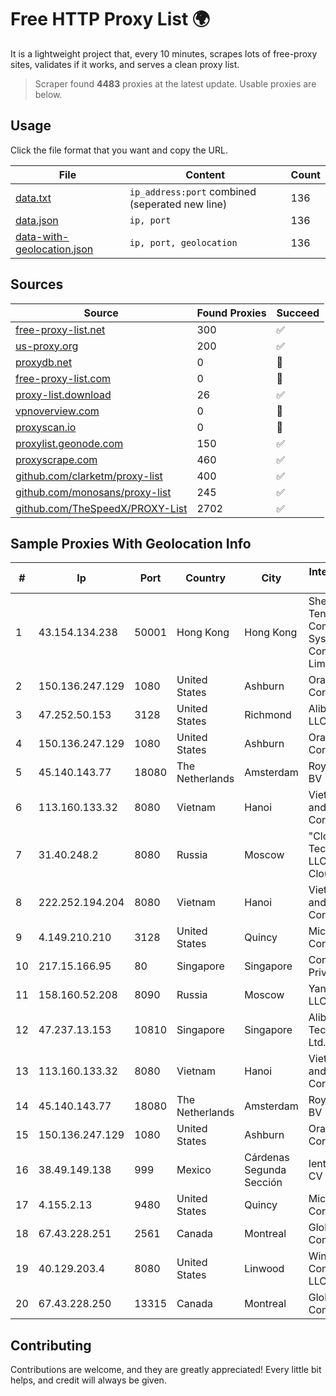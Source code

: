 
# Free HTTP Proxy List 🌍

It is a lightweight project that, every 10 minutes, scrapes lots of free-proxy sites, validates if it works, and serves a clean proxy list.


> Scraper found **4483** proxies at the latest update. Usable proxies are below.

## Usage

Click the file format that you want and copy the URL.


|File|Content|Count|
|----|-------|-----|
|[data.txt](https://raw.githubusercontent.com/themiralay/Proxy-List-World/master/data.txt)|`ip_address:port` combined (seperated new line)|136|
|[data.json](https://raw.githubusercontent.com/themiralay/Proxy-List-World/master/data.json)|`ip, port`|136|
|[data-with-geolocation.json](https://raw.githubusercontent.com/themiralay/Proxy-List-World/master/data-with-geolocation.json)|`ip, port, geolocation`|136|

## Sources

|Source|Found Proxies|Succeed|
|------|-------------|-------|
|[free-proxy-list.net](https://free-proxy-list.net)|300|✅|
|[us-proxy.org](https://www.us-proxy.org)|200|✅|
|[proxydb.net](http://proxydb.net)|0|🚫|
|[free-proxy-list.com](https://free-proxy-list.com/?page=&port=&type%5B%5D=http&type%5B%5D=https&up_time=0&search=Search)|0|🚫|
|[proxy-list.download](https://www.proxy-list.download/HTTP)|26|✅|
|[vpnoverview.com](https://vpnoverview.com/privacy/anonymous-browsing/free-proxy-servers)|0|🚫|
|[proxyscan.io](https://www.proxyscan.io)|0|🚫|
|[proxylist.geonode.com](https://proxylist.geonode.com/api/proxy-list?limit=300&page=1&sort_by=lastChecked&sort_type=desc&protocols=http,https)|150|✅|
|[proxyscrape.com](https://api.proxyscrape.com/v2/?request=displayproxies&protocol=http&timeout=10000&country=all&ssl=all&anonymity=all)|460|✅|
|[github.com/clarketm/proxy-list](https://raw.githubusercontent.com/clarketm/proxy-list/master/proxy-list-raw.txt)|400|✅|
|[github.com/monosans/proxy-list](https://raw.githubusercontent.com/monosans/proxy-list/main/proxies/http.txt)|245|✅|
|[github.com/TheSpeedX/PROXY-List](https://raw.githubusercontent.com/TheSpeedX/PROXY-List/master/http.txt)|2702|✅|


## Sample Proxies With Geolocation Info

|#|Ip|Port|Country|City|Internet Service Provider|
|-|--|----|-------|----|-------------------------|
|1|43.154.134.238|50001|Hong Kong|Hong Kong|Shenzhen Tencent Computer Systems Company Limited|
|2|150.136.247.129|1080|United States|Ashburn|Oracle Corporation|
|3|47.252.50.153|3128|United States|Richmond|Alibaba Cloud LLC|
|4|150.136.247.129|1080|United States|Ashburn|Oracle Corporation|
|5|45.140.143.77|18080|The Netherlands|Amsterdam|RoyaleHosting BV|
|6|113.160.133.32|8080|Vietnam|Hanoi|VietNam Post and Telecom Corporation|
|7|31.40.248.2|8080|Russia|Moscow|"Cloud Technologies" LLC trading as Cloud.ru|
|8|222.252.194.204|8080|Vietnam|Hanoi|VietNam Post and Telecom Corporation|
|9|4.149.210.210|3128|United States|Quincy|Microsoft Corporation|
|10|217.15.166.95|80|Singapore|Singapore|Contabo Asia Private Limited|
|11|158.160.52.208|8090|Russia|Moscow|Yandex.Cloud LLC|
|12|47.237.13.153|10810|Singapore|Singapore|Alibaba (US) Technology Co., Ltd.|
|13|113.160.133.32|8080|Vietnam|Hanoi|VietNam Post and Telecom Corporation|
|14|45.140.143.77|18080|The Netherlands|Amsterdam|RoyaleHosting BV|
|15|150.136.247.129|1080|United States|Ashburn|Oracle Corporation|
|16|38.49.149.138|999|Mexico|Cárdenas Segunda Sección|Ientc S De RL De CV|
|17|4.155.2.13|9480|United States|Quincy|Microsoft Corporation|
|18|67.43.228.251|2561|Canada|Montreal|GloboTech Communications|
|19|40.129.203.4|8080|United States|Linwood|Windstream Communications LLC|
|20|67.43.228.250|13315|Canada|Montreal|GloboTech Communications|



## Contributing

Contributions are welcome, and they are greatly appreciated! Every
little bit helps, and credit will always be given.

